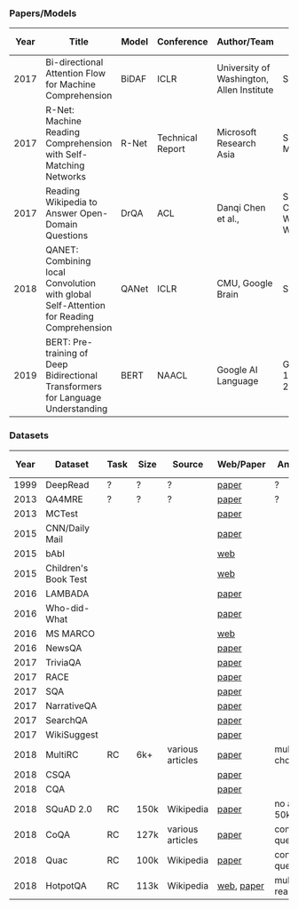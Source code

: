 ### Papers/Models
| Year | Title | Model| Conference | Author/Team | Datasets | Link                                                                  | Source Code |
| ------------- | ------------- | ------------- | ------------- | ------------- | ------------- | ------------- | ------------- |
| 2017 | Bi-directional Attention Flow for Machine Comprehension | BiDAF | ICLR | University of Washington, Allen Institute | SQuAD 1.1 | [paper](https://arxiv.org/pdf/1611.01603.pdf) | [code](https://github.com/allenai/bi-att-flow) |
| 2017 | R-Net: Machine Reading Comprehension with Self-Matching Networks | R-Net | Technical Report | Microsoft Research Asia  | SQuAD 1.1, MS-MARCO | [paper](https://www.microsoft.com/en-us/research/wp-content/uploads/2017/05/r-net.pdf) | [code](https://github.com/HKUST-KnowComp/R-Net) |
| 2017 | Reading Wikipedia to Answer Open-Domain Questions | DrQA | ACL | Danqi Chen et al.,  | SQuAD 1.1, CuratedTREC, WebQuestions, WikiMovies | [paper](https://www.aclweb.org/anthology/P17-1171) | [code](https://github.com/facebookresearch/DrQA) |
| 2018 | QANET: Combining local Convolution with global Self-Attention for Reading Comprehension | QANet | ICLR | CMU, Google Brain  | SQuAD 1.1 | [paper](https://openreview.net/pdf?id=B14TlG-RW) | [code](https://github.com/google-research/google-research/tree/master/qanet) |
| 2019 | BERT: Pre-training of Deep Bidirectional Transformers for Language Understanding | BERT | NAACL | Google AI Language  | GLUE, SQuAD 1.1, SQuAD 2.0, SWAG | [paper](https://www.aclweb.org/anthology/N19-1423) | [code](https://github.com/google-research/bert) |



### Datasets

| Year | Dataset | Task | Size | Source | Web/Paper | Answer type                                                                  | Similar datasets |
| ------------- | ------------- | ------------- | ------------- | ------------- | ------------- | ------------- | ------------- |
|1999|DeepRead|?|?|?|[paper](https://dl.acm.org/citation.cfm?id=1034678.1034731)|?|?|
|2013|QA4MRE|?|?|?|[paper](https://www.cs.cmu.edu/~hovy/papers/13CLEF-QA4MRE.pdf)|?|?|
|2013|MCTest||||[paper](http://aclweb.org/anthology/D13-1020)|||
|2015|CNN/Daily Mail||||[paper](https://cs.nyu.edu/~kcho/DMQA/)|||
|2015|bAbI||||[web](https://research.fb.com/downloads/babi/)|||
|2015|Children's Book Test||||[web](https://research.fb.com/downloads/babi/)|||
|2016|LAMBADA||||[paper](http://clic.cimec.unitn.it/lambada/)|||
|2016|Who-did-What||||[paper](https://tticnlp.github.io/who_did_what/)|||
|2016|MS MARCO||||[web](http://www.msmarco.org/dataset.aspx)|||
|2016|NewsQA||||[paper](https://datasets.maluuba.com/NewsQA)|||
|2017|TriviaQA||||[paper](http://nlp.cs.washington.edu/triviaqa/)|||
|2017|RACE||||[paper](http://www.cs.cmu.edu/~glai1/data/race/)|||
|2017|SQA||||[paper](https://people.cs.umass.edu/~miyyer/pubs/2017_acl_dynsp.pdf)|||
|2017|NarrativeQA||||[paper](https://github.com/deepmind/narrativeqa)|||
|2017|SearchQA||||[paper](https://arxiv.org/pdf/1704.05179.pdf)|||
|2017|WikiSuggest||||[paper](https://aclweb.org/anthology/D15-1237)|||
|2018|MultiRC| RC | 6k+ | various articles |[paper](https://cogcomp.org/multirc/)| multiple choice  | MCTest |
|2018|CSQA||||[paper](https://arxiv.org/pdf/1801.10314.pdf)|||
|2018|CQA||||[paper](http://aclweb.org/anthology/N18-1059)|||
|2018|SQuAD 2.0| RC | 150k | Wikipedia |[paper](https://rajpurkar.github.io/SQuAD-explorer/)| no answer: 50k| NewsQA |
|2018| CoQA | RC | 127k | various articles |[paper](https://stanfordnlp.github.io/coqa/)| conversational questions | QuAC |
|2018| Quac | RC | 100k | Wikipedia |[paper](http://quac.ai/)| conversational questions | CoAQ |
|2018| HotpotQA | RC | 113k | Wikipedia |[web](https://hotpotqa.github.io/), [paper](https://arxiv.org/pdf/1809.09600.pdf)| multi-hop reasoning | QAngaroo |









